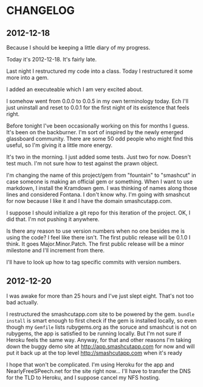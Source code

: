 # CHANGELOG

## 2012-12-18

Because I should be keeping a little diary of my progress.

Today it's 2012-12-18. It's fairly late.

Last night I restructured my code into a class. Today I restructured it some more into a gem.

I added an executeable which I am very excited about.

I somehow went from 0.0.0 to 0.0.5 in my own terminology today. Ech I'll just uninstall and reset to 0.0.1 for the first night of its existence that feels right.

Before tonight I've been occasionally working on this for months I guess. It's been on the backburner. I'm sort of inspired by the newly emerged glassboard community. There are some 50 odd people who might find this useful, so I'm giving it a little more energy.

It's two in the morning. I just added some tests. Just two for now. Doesn't test much. I'm not sure how to test against the prawn object.

I'm changing the name of this project/gem from "fountain" to "smashcut" in case someone is making an official gem or something. When I want to use markdown, I install the Kramdown gem. I was thinking of names along those lines and considered Fontana. I don't know why. I'm going with smashcut for now because I like it and I have the domain smashcutapp.com.

I suppose I should initialize a git repo for this iteration of the project. OK, I did that. I'm not pushing it anywhere.

Is there any reason to use version numbers when no one besides me is using the code? I feel like there isn't. The first public release will be 0.1.0 I think. It goes Major.Minor.Patch. The first public release will be a minor milestone and I'll increment from there.

I'll have to look up how to tag specific commits with version numbers.

## 2012-12-20

I was awake for more than 25 hours and I've just slept eight. That's not too bad actually.

I restructured the smashcutapp.com site to be powered by the gem. `bundle install` is smart enough to first check if the gem is installed locally, so even though my `Gemfile` lists rubygems.org as the soruce and smashcut is not on rubygems, the app is satisfied to be running locally. But I'm not sure if Heroku feels the same way. Anyway, for that and other reasons I'm taking down the buggy demo site at <http://app.smashcutapp.com> for now and will put it back up at the top level <http://smashcutapp.com> when it's ready

I hope that won't be complicated. I'm using Heroku for the app and NearlyFreeSPeech.net for the site right now... I'll have to transfer the DNS for the TLD to Heroku, and I suppose cancel my NFS hosting.